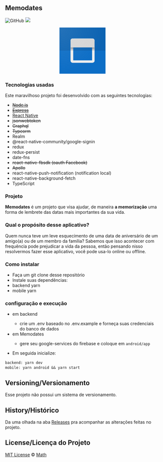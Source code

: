 ## Memodates

![GitHub](https://img.shields.io/github/license/t-heu/memodates)
<a href="https://www.linkedin.com/in/matheusgbatista" >
  <img src="https://img.shields.io/badge/siga-LinkedIn-blue.svg" />
</a>

<p align="center">
  <img alt="Logo do projeto" src="./_docs/web_hi_res_512.png" width="150" />
</p>

###  Tecnologias usadas
Este maravilhoso projeto foi desenvolvido com as seguintes tecnologias:
- ~~[Node.js](https://nodejs.org/en/)~~
- ~~[Express](https://expressjs.com/pt-br/)~~
- [React Native](https://pt-br.reactjs.org/)
- ~~jsonwebtoken~~
- ~~Graphql~~
- ~~Typeorm~~
- Realm
- @react-native-community/google-signin
- redux
- redux-persist
- date-fns
- ~~react-native-fbsdk (oauth Facebook)~~
- ~~Apollo~~
- react-native-push-notification (notification local)
- react-native-background-fetch
- TypeScript

###  Projeto

<b>Memodates</b> é um projeto que visa ajudar, de maneira <b>a memorização</b> uma forma de lembrete das datas mais importantes da sua vida.

### Qual o propósito desse aplicativo?<br>

Quem nunca teve um leve esquecimento de uma data de aniversário de um amigo(a) ou de um membro da família? Sabemos que isso acontecer com frequência pode prejudicar a vida da pessoa, então pensando nisso resolvermos fazer esse aplicativo, você pode usa-lo online ou offline.

###  Como instalar

- Faça um git clone desse repositório
- Instale suas dependências: 
- backend yarn
- mobile yarn

### configuração e execução

<ul>
  <li>em backend</li>
  <ul>
    <li>crie um .env baseado no .env.example e forneça suas credenciais do banco de dados </li>
  </ul>
  <li>em Memodates</li>
  <ul>
    <li>gere seu google-services do firebase e coloque em <code>android/app</code></li>
  </ul>
</ul>

- Em seguida inicialize:
```
backend: yarn dev 
mobile: yarn android && yarn start
```

## Versioning/Versionamento

Esse projeto não possui um sistema de versionamento.

## History/Histórico
Da uma olhada na aba [Releases](https://github.com/t-heu/memodates/releases) pra acompanhar as alterações feitas no projeto.

## License/Licença do Projeto
[MIT License](./LICENSE) © [Math](https://github.com/t-heu/)
